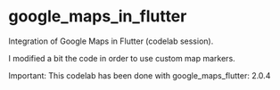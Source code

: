 # google_maps_in_flutter

Integration of Google Maps in Flutter (codelab session).

I modified a bit the code in order to use custom map markers.

Important: This codelab has been done with google_maps_flutter: 2.0.4

